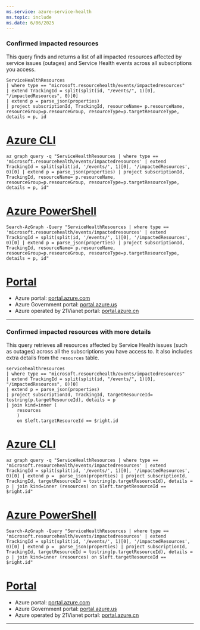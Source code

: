 ```yaml
---
ms.service: azure-service-health
ms.topic: include
ms.date: 6/06/2025
---
```


### Confirmed impacted resources

This query finds and returns a list of all impacted resources affected by service issues (outages) and Service Health events across all subscriptions you access.

```kusto
ServiceHealthResources
| where type == "microsoft.resourcehealth/events/impactedresources"
| extend TrackingId = split(split(id, "/events/", 1)[0], "/impactedResources", 0)[0]
| extend p = parse_json(properties)
| project subscriptionId, TrackingId, resourceName= p.resourceName, resourceGroup=p.resourceGroup, resourceType=p.targetResourceType, details = p, id
```

# [Azure CLI](#tab/azure-cli)

```azurecli-interactive
az graph query -q "ServiceHealthResources | where type == 'microsoft.resourcehealth/events/impactedresources' | extend TrackingId = split(split(id, '/events/', 1)[0], '/impactedResources', 0)[0] | extend p = parse_json(properties) | project subscriptionId, TrackingId, resourceName= p.resourceName, resourceGroup=p.resourceGroup, resourceType=p.targetResourceType, details = p, id"
```

# [Azure PowerShell](#tab/azure-powershell)

```azurepowershell-interactive
Search-AzGraph -Query "ServiceHealthResources | where type == 'microsoft.resourcehealth/events/impactedresources' | extend TrackingId = split(split(id, '/events/', 1)[0], '/impactedResources', 0)[0] | extend p = parse_json(properties) | project subscriptionId, TrackingId, resourceName= p.resourceName, resourceGroup=p.resourceGroup, resourceType=p.targetResourceType, details = p, id"
```

# [Portal](#tab/azure-portal)

- Azure portal: <a href="https://portal.azure.com/?feature.customportal=false#blade/HubsExtension/ArgQueryBlade/query/ServiceHealthResources%0a%7c%20where%20type%20%3d%3d%20%27microsoft.resourcehealth%2fevents%2fimpactedresources%27%0a%7c%20extend%20TrackingId%20%3d%20split(split(id%2c%20%27%2fevents%2f%27%2c%201)%5b0%5d%2c%20%27%2fimpactedResources%27%2c%200)%5b0%5d%0a%7c%20extend%20p%20%3d%20parse_json(properties)%0a%7c%20project%20subscriptionId%2c%20TrackingId%2c%20resourceName%3d%20p.resourceName%2c%20resourceGroup%3dp.resourceGroup%2c%20resourceType%3dp.targetResourceType%2c%20details%20%3d%20p%2c%20id" target="_blank">portal.azure.com</a>
- Azure Government portal: <a href="https://portal.azure.us/?feature.customportal=false#blade/HubsExtension/ArgQueryBlade/query/ServiceHealthResources%0a%7c%20where%20type%20%3d%3d%20%27microsoft.resourcehealth%2fevents%2fimpactedresources%27%0a%7c%20extend%20TrackingId%20%3d%20split(split(id%2c%20%27%2fevents%2f%27%2c%201)%5b0%5d%2c%20%27%2fimpactedResources%27%2c%200)%5b0%5d%0a%7c%20extend%20p%20%3d%20parse_json(properties)%0a%7c%20project%20subscriptionId%2c%20TrackingId%2c%20resourceName%3d%20p.resourceName%2c%20resourceGroup%3dp.resourceGroup%2c%20resourceType%3dp.targetResourceType%2c%20details%20%3d%20p%2c%20id" target="_blank">portal.azure.us</a>
- Azure operated by 21Vianet portal: <a href="https://portal.azure.cn/?feature.customportal=false#blade/HubsExtension/ArgQueryBlade/query/ServiceHealthResources%0a%7c%20where%20type%20%3d%3d%20%27microsoft.resourcehealth%2fevents%2fimpactedresources%27%0a%7c%20extend%20TrackingId%20%3d%20split(split(id%2c%20%27%2fevents%2f%27%2c%201)%5b0%5d%2c%20%27%2fimpactedResources%27%2c%200)%5b0%5d%0a%7c%20extend%20p%20%3d%20parse_json(properties)%0a%7c%20project%20subscriptionId%2c%20TrackingId%2c%20resourceName%3d%20p.resourceName%2c%20resourceGroup%3dp.resourceGroup%2c%20resourceType%3dp.targetResourceType%2c%20details%20%3d%20p%2c%20id" target="_blank">portal.azure.cn</a>

---

### Confirmed impacted resources with more details

This query retrieves all resources affected by Service Health issues (such as outages) across all the subscriptions you have access to. It also includes extra details from the `resources` table.


```kusto
servicehealthresources
| where type == "microsoft.resourcehealth/events/impactedresources"
| extend TrackingId = split(split(id, "/events/", 1)[0], "/impactedResources", 0)[0]
| extend p = parse_json(properties)
| project subscriptionId, TrackingId, targetResourceId= tostring(p.targetResourceId), details = p
| join kind=inner (
    resources
    )
    on $left.targetResourceId == $right.id
```

# [Azure CLI](#tab/azure-cli)

```azurecli-interactive
az graph query -q "ServiceHealthResources | where type == 'microsoft.resourcehealth/events/impactedresources' | extend TrackingId = split(split(id, '/events/', 1)[0], '/impactedResources', 0)[0] | extend p =  parse_json(properties) | project subscriptionId, TrackingId, targetResourceId = tostring(p.targetResourceId), details = p | join kind=inner (resources) on $left.targetResourceId == $right.id"
```

# [Azure PowerShell](#tab/azure-powershell)

```azurepowershell-interactive
Search-AzGraph -Query "ServiceHealthResources | where type == 'microsoft.resourcehealth/events/impactedresources' | extend TrackingId = split(split(id, '/events/', 1)[0], '/impactedResources', 0)[0] | extend p =  parse_json(properties) | project subscriptionId, TrackingId, targetResourceId = tostring(p.targetResourceId), details = p | join kind=inner (resources) on $left.targetResourceId == $right.id"
```

# [Portal](#tab/azure-portal)

- Azure portal: <a href="https://portal.azure.com/?feature.customportal=false#blade/HubsExtension/ArgQueryBlade/query/ServiceHealthResources%0a%7c%20where%20type%20%3d%3d%20%27microsoft.resourcehealth%2fevents%2fimpactedresources%27%0a%7c%20extend%20TrackingId%20%3d%20split(split(id%2c%20%27%2fevents%2f%27%2c%201)%5b0%5d%2c%20%27%2fimpactedResources%27%2c%200)%5b0%5d%0a%7c%20extend%20p%20%3d%20%20parse_json(properties)%0a%7c%20project%20subscriptionId%2c%20TrackingId%2c%20targetResourceId%20%3d%20tostring(p.targetResourceId)%2c%20details%20%3d%20p%0a%7c%20join%20kind%3dinner%20(%0a%09resources%0a%09)%0a%09on%20%24left.targetResourceId%20%3d%3d%20%24right.id" target="_blank">portal.azure.com</a>
- Azure Government portal: <a href="https://portal.azure.us/?feature.customportal=false#blade/HubsExtension/ArgQueryBlade/query/ServiceHealthResources%0a%7c%20where%20type%20%3d%3d%20%27microsoft.resourcehealth%2fevents%2fimpactedresources%27%0a%7c%20extend%20TrackingId%20%3d%20split(split(id%2c%20%27%2fevents%2f%27%2c%201)%5b0%5d%2c%20%27%2fimpactedResources%27%2c%200)%5b0%5d%0a%7c%20extend%20p%20%3d%20%20parse_json(properties)%0a%7c%20project%20subscriptionId%2c%20TrackingId%2c%20targetResourceId%20%3d%20tostring(p.targetResourceId)%2c%20details%20%3d%20p%0a%7c%20join%20kind%3dinner%20(%0a%09resources%0a%09)%0a%09on%20%24left.targetResourceId%20%3d%3d%20%24right.id" target="_blank">portal.azure.us</a>
- Azure operated by 21Vianet portal: <a href="https://portal.azure.cn/?feature.customportal=false#blade/HubsExtension/ArgQueryBlade/query/ServiceHealthResources%0a%7c%20where%20type%20%3d%3d%20%27microsoft.resourcehealth%2fevents%2fimpactedresources%27%0a%7c%20extend%20TrackingId%20%3d%20split(split(id%2c%20%27%2fevents%2f%27%2c%201)%5b0%5d%2c%20%27%2fimpactedResources%27%2c%200)%5b0%5d%0a%7c%20extend%20p%20%3d%20%20parse_json(properties)%0a%7c%20project%20subscriptionId%2c%20TrackingId%2c%20targetResourceId%20%3d%20tostring(p.targetResourceId)%2c%20details%20%3d%20p%0a%7c%20join%20kind%3dinner%20(%0a%09resources%0a%09)%0a%09on%20%24left.targetResourceId%20%3d%3d%20%24right.id" target="_blank">portal.azure.cn</a>

---
